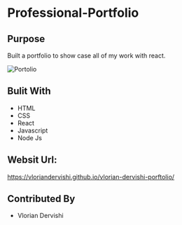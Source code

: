 # Professional-Portfolio

## Purpose
Built a portfolio to show case all of my work with react.


![Portolio](https://user-images.githubusercontent.com/69487303/110422185-76042480-8064-11eb-8d7a-b0344b245ccd.png)
## Bulit With
* HTML
* CSS
* React
* Javascript 
* Node Js

## Websit Url:
https://vloriandervishi.github.io/vlorian-dervishi-porftolio/
## Contributed By

* Vlorian Dervishi
